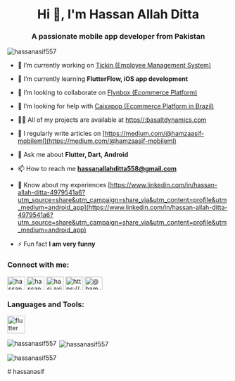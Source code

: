 <h1 align="center">Hi 👋, I'm Hassan Allah Ditta</h1>
<h3 align="center">A passionate mobile app developer from Pakistan</h3>

<p align="left"> <img src="https://komarev.com/ghpvc/?username=hassanasif557&label=Profile%20views&color=0e75b6&style=flat" alt="hassanasif557" /> </p>

- 🔭 I’m currently working on [Tickin (Employee Management System)](https://drive.google.com/file/d/1zt5Dz_a4zvAL_H2E0upue-oP-hFaPqdk/view?usp=drive_link)

- 🌱 I’m currently learning **FlutterFlow, iOS app development**

- 👯 I’m looking to collaborate on [Flynbox (Ecommerce Platform)](https://drive.google.com/file/d/1zzBYfMbI6Amac5eJEOggvAiNDfcyY0I8/view?usp=drive_link)

- 🤝 I’m looking for help with [Caixapop (Ecommerce Platform in Brazil)](https://drive.google.com/file/d/1k1UG9AABxkWtjVUqbVEp5H7WJaKQ-Sgc/view?usp=drive_link)

- 👨‍💻 All of my projects are available at [https//:basaltdynamics.com](https//:basaltdynamics.com)

- 📝 I regularly write articles on [https://medium.com/@hamzaasif-mobileml](https://medium.com/@hamzaasif-mobileml)

- 💬 Ask me about **Flutter, Dart, Android**

- 📫 How to reach me **hassanallahditta558@gmail.com**

- 📄 Know about my experiences [https://www.linkedin.com/in/hassan-allah-ditta-4979541a6?utm_source=share&utm_campaign=share_via&utm_content=profile&utm_medium=android_app](https://www.linkedin.com/in/hassan-allah-ditta-4979541a6?utm_source=share&utm_campaign=share_via&utm_content=profile&utm_medium=android_app)

- ⚡ Fun fact **I am very funny**

<h3 align="left">Connect with me:</h3>
<p align="left">
<a href="https://linkedin.com/in/hassan allah ditta" target="blank"><img align="center" src="https://raw.githubusercontent.com/rahuldkjain/github-profile-readme-generator/master/src/images/icons/Social/linked-in-alt.svg" alt="hassan allah ditta" height="30" width="40" /></a>
<a href="https://fb.com/hassan axif" target="blank"><img align="center" src="https://raw.githubusercontent.com/rahuldkjain/github-profile-readme-generator/master/src/images/icons/Social/facebook.svg" alt="hassan axif" height="30" width="40" /></a>
<a href="https://instagram.com/hasi.axif" target="blank"><img align="center" src="https://raw.githubusercontent.com/rahuldkjain/github-profile-readme-generator/master/src/images/icons/Social/instagram.svg" alt="hasi.axif" height="30" width="40" /></a>
<a href="https://www.behance.net/https://www.behance.net/hassanasif15#" target="blank"><img align="center" src="https://raw.githubusercontent.com/rahuldkjain/github-profile-readme-generator/master/src/images/icons/Social/behance.svg" alt="https://www.behance.net/hassanasif15#" height="30" width="40" /></a>
<a href="https://medium.com/@hamzaasif-mobileml" target="blank"><img align="center" src="https://raw.githubusercontent.com/rahuldkjain/github-profile-readme-generator/master/src/images/icons/Social/medium.svg" alt="@hamzaasif-mobileml" height="30" width="40" /></a>
</p>

<h3 align="left">Languages and Tools:</h3>
<p align="left"> <a href="https://flutter.dev" target="_blank" rel="noreferrer"> <img src="https://www.vectorlogo.zone/logos/flutterio/flutterio-icon.svg" alt="flutter" width="40" height="40"/> </a> </p>

<p><img align="left" src="https://github-readme-stats.vercel.app/api/top-langs?username=hassanasif557&show_icons=true&locale=en&layout=compact" alt="hassanasif557" /></p>

<p>&nbsp;<img align="center" src="https://github-readme-stats.vercel.app/api?username=hassanasif557&show_icons=true&locale=en" alt="hassanasif557" /></p>

<p><img align="center" src="https://github-readme-streak-stats.herokuapp.com/?user=hassanasif557&" alt="hassanasif557" /></p>
# hassanasif
